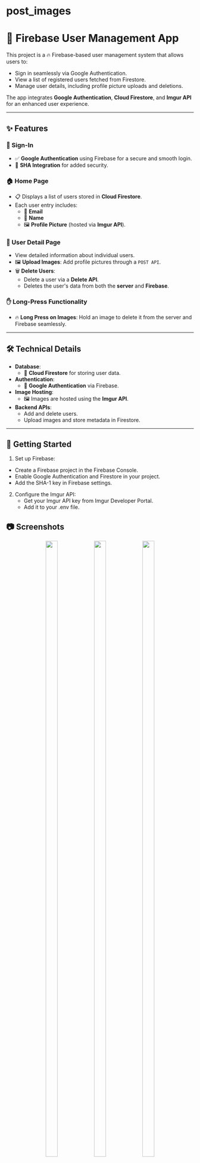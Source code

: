 # post_images

# 🚀 Firebase User Management App  

This project is a 🔥 Firebase-based user management system that allows users to:  
- Sign in seamlessly via Google Authentication.  
- View a list of registered users fetched from Firestore.  
- Manage user details, including profile picture uploads and deletions.  

The app integrates **Google Authentication**, **Cloud Firestore**, and **Imgur API** for an enhanced user experience.  

---

## ✨ Features  

### 🔑 Sign-In  
- ✅ **Google Authentication** using Firebase for a secure and smooth login.  
- 🔐 **SHA Integration** for added security.  

### 🏠 Home Page  
- 📋 Displays a list of users stored in **Cloud Firestore**.  
- Each user entry includes:  
  - 📧 **Email**  
  - 👤 **Name**  
  - 🖼️ **Profile Picture** (hosted via **Imgur API**).  

### 👤 User Detail Page  
- View detailed information about individual users.  
- 🖼️ **Upload Images**: Add profile pictures through a `POST API`.  
- 🗑️ **Delete Users**:
  - Delete a user via a **Delete API**.  
  - Deletes the user's data from both the **server** and **Firebase**.  

### ✋ Long-Press Functionality  
- 🔥 **Long Press on Images**: Hold an image to delete it from the server and Firebase seamlessly.

---

## 🛠️ Technical Details  

- **Database**:  
  - 🔗 **Cloud Firestore** for storing user data.  
- **Authentication**:  
  - 🔐 **Google Authentication** via Firebase.  
- **Image Hosting**:  
  - 🖼️ Images are hosted using the **Imgur API**.  
- **Backend APIs**:  
  - Add and delete users.  
  - Upload images and store metadata in Firestore.  

---

## 🚀 Getting Started  

1. Set up Firebase:
  - Create a Firebase project in the Firebase Console.
  - Enable Google Authentication and Firestore in your project.
  - Add the SHA-1 key in Firebase settings.
    
2. Configure the Imgur API:
   - Get your Imgur API key from Imgur Developer Portal.
   - Add it to your .env file.

## 📷 Screenshots
<div align="center">
<img src = "https://github.com/user-attachments/assets/f08d3589-c5f5-461e-9ce9-d6da3f68a279" height = 65% width = 25%>
<img src = "https://github.com/user-attachments/assets/d994b32b-5c54-48aa-9b80-131efb0d2dfc" height = 65% width = 25%>
<img src = "https://github.com/user-attachments/assets/4c592d1a-dbdf-4b1e-a35f-e41e9976c455" height = 65% width = 25%>
</div>

<br>

<div align="center">
<img src = "https://github.com/user-attachments/assets/b01960e8-0542-444f-bc62-30e1c26629d7" height = 65% width = 25%>
<img src = "https://github.com/user-attachments/assets/4d5d2ba1-83c9-4ce4-b6d9-0a4892566267" height = 65% width = 25%>
<img src = "https://github.com/user-attachments/assets/0aa93e3f-7778-404c-ac8f-6d71f120408e" height = 65% width = 25%>
</div>

### 📽️ Demo

<div align="center">
  <video height="450" controls src=""></video>
</div>














